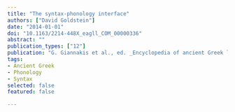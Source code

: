 ```yaml
---
title: "The syntax-phonology interface"
authors: ["David Goldstein"]
date: "2014-01-01"
doi: "10.1163/2214-448X_eagll_COM_00000336"
abstract: ""
publication_types: ["12"]
publication: "G. Giannakis et al., ed. _Encyclopedia of ancient Greek language and linguistics_, vol. 3:361–363. Leiden: Brill"
tags:
- Ancient Greek
- Phonology
- Syntax
selected: false
featured: false

---
```

